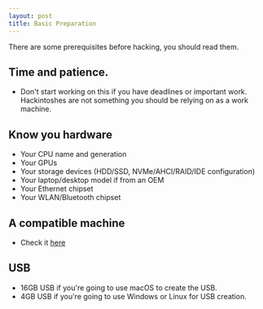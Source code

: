 ```yaml
---
layout: post
title: Basic Preparation
---
```


There are some prerequisites before hacking, you should read them.

## Time and patience.

- Don't start working on this if you have deadlines or important work. Hackintoshes are not something you should be relying on as a work machine.

## Know you hardware

- Your CPU name and generation
- Your GPUs
- Your storage devices (HDD/SSD, NVMe/AHCI/RAID/IDE configuration)
- Your laptop/desktop model if from an OEM
- Your Ethernet chipset
- Your WLAN/Bluetooth chipset

## A compatible machine

- Check it [here](https://rex-lapis.github.io/hardware-compatibility/)

## USB

- 16GB USB if you're going to use macOS to create the USB.
- 4GB USB if you're going to use Windows or Linux for USB creation.

